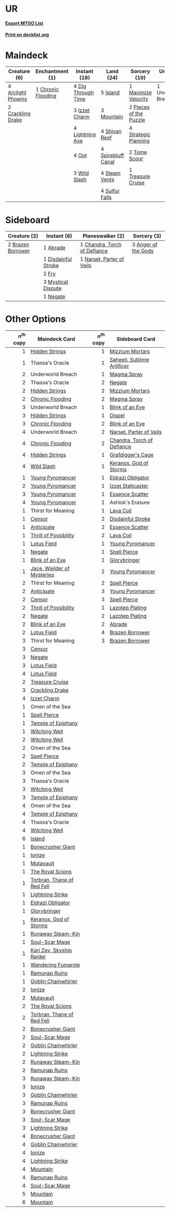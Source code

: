 # UR

#### [Export MTGO List](../collection/UR/UR.txt)
#### [Print on decklist.org](http://decklist.org/?deckmain=4%09Arclight%20Phoenix%0A1%09Chronic%20Flooding%0A2%09Crackling%20Drake%0A4%09Dig%20Through%20Time%0A5%09Island%0A3%09Izzet%20Charm%0A4%09Lightning%20Axe%0A1%09Maximize%20Velocity%0A3%09Mountain%0A4%09Opt%0A2%09Pieces%20of%20the%20Puzzle%0A4%09Shivan%20Reef%0A4%09Spirebluff%20Canal%0A4%09Steam%20Vents%0A4%09Strategic%20Planning%0A4%09Sulfur%20Falls%0A2%09Tome%20Scour%0A1%09Treasure%20Cruise%0A1%09Underworld%20Breach%0A3%09Wild%20Slash&deckside=1%09Abrade%0A3%09Anger%20of%20the%20Gods%0A2%09Brazen%20Borrower%0A1%09Chandra,%20Torch%20of%20Defiance%0A1%09Disdainful%20Stroke%0A2%09Fry%0A3%09Mystical%20Dispute%0A1%09Narset,%20Parter%20of%20Veils%0A1%09Negate)
# Maindeck

|                                        Creature (6)                                         |                                       Enchantment (1)                                       |                                        Instant (18)                                         |                                          Land (24)                                          |                                          Sorcery (10)                                           |    Unknown (1)    |
|---------------------------------------------------------------------------------------------|---------------------------------------------------------------------------------------------|---------------------------------------------------------------------------------------------|---------------------------------------------------------------------------------------------|-------------------------------------------------------------------------------------------------|-------------------|
|4 [Arclight Phoenix](http://gatherer.wizards.com/Pages/Card/Details.aspx?multiverseid=452841)|1 [Chronic Flooding](http://gatherer.wizards.com/Pages/Card/Details.aspx?multiverseid=270786)|4 [Dig Through Time](http://gatherer.wizards.com/Pages/Card/Details.aspx?multiverseid=386518)|5 [Island](http://gatherer.wizards.com/Pages/Card/Details.aspx?multiverseid=439857)          |1 [Maximize Velocity](http://gatherer.wizards.com/Pages/Card/Details.aspx?multiverseid=452861)   |1 Underworld Breach|
|2 [Crackling Drake](http://gatherer.wizards.com/Pages/Card/Details.aspx?multiverseid=452913) |                                                                                             |3 [Izzet Charm](http://gatherer.wizards.com/Pages/Card/Details.aspx?multiverseid=338413)     |3 [Mountain](http://gatherer.wizards.com/Pages/Card/Details.aspx?multiverseid=439859)        |2 [Pieces of the Puzzle](http://gatherer.wizards.com/Pages/Card/Details.aspx?multiverseid=409821)|                   |
|                                                                                             |                                                                                             |4 [Lightning Axe](http://gatherer.wizards.com/Pages/Card/Details.aspx?multiverseid=409925)   |4 [Shivan Reef](http://gatherer.wizards.com/Pages/Card/Details.aspx?multiverseid=129731)     |4 [Strategic Planning](http://gatherer.wizards.com/Pages/Card/Details.aspx?multiverseid=376525)  |                   |
|                                                                                             |                                                                                             |4 [Opt](http://gatherer.wizards.com/Pages/Card/Details.aspx?multiverseid=442948)             |4 [Spirebluff Canal](http://gatherer.wizards.com/Pages/Card/Details.aspx?multiverseid=417822)|2 [Tome Scour](http://gatherer.wizards.com/Pages/Card/Details.aspx?multiverseid=191598)          |                   |
|                                                                                             |                                                                                             |3 [Wild Slash](http://gatherer.wizards.com/Pages/Card/Details.aspx?multiverseid=391959)      |4 [Steam Vents](http://gatherer.wizards.com/Pages/Card/Details.aspx?multiverseid=405109)     |1 [Treasure Cruise](http://gatherer.wizards.com/Pages/Card/Details.aspx?multiverseid=420718)     |                   |
|                                                                                             |                                                                                             |                                                                                             |4 [Sulfur Falls](http://gatherer.wizards.com/Pages/Card/Details.aspx?multiverseid=443135)    |                                                                                                 |                   |


# Sideboard

|                                        Creature (2)                                        |                                         Instant (8)                                          |                                           Planeswalker (2)                                            |                                         Sorcery (3)                                          |
|--------------------------------------------------------------------------------------------|----------------------------------------------------------------------------------------------|-------------------------------------------------------------------------------------------------------|----------------------------------------------------------------------------------------------|
|2 [Brazen Borrower](http://gatherer.wizards.com/Pages/Card/Details.aspx?multiverseid=473001)|1 [Abrade](http://gatherer.wizards.com/Pages/Card/Details.aspx?multiverseid=430772)           |1 [Chandra, Torch of Defiance](http://gatherer.wizards.com/Pages/Card/Details.aspx?multiverseid=417683)|3 [Anger of the Gods](http://gatherer.wizards.com/Pages/Card/Details.aspx?multiverseid=438682)|
|                                                                                            |1 [Disdainful Stroke](http://gatherer.wizards.com/Pages/Card/Details.aspx?multiverseid=420705)|1 [Narset, Parter of Veils](http://gatherer.wizards.com/Pages/Card/Details.aspx?multiverseid=460988)   |                                                                                              |
|                                                                                            |2 [Fry](http://gatherer.wizards.com/Pages/Card/Details.aspx?multiverseid=466894)              |                                                                                                       |                                                                                              |
|                                                                                            |3 [Mystical Dispute](http://gatherer.wizards.com/Pages/Card/Details.aspx?multiverseid=473020) |                                                                                                       |                                                                                              |
|                                                                                            |1 [Negate](http://gatherer.wizards.com/Pages/Card/Details.aspx?multiverseid=423707)           |                                                                                                       |                                                                                              |


# Other Options

|*n*<sup>th</sup> copy|                                            Maindeck Card                                            |*n*<sup>th</sup> copy|                                           Sideboard Card                                            |
|--------------------:|-----------------------------------------------------------------------------------------------------|--------------------:|-----------------------------------------------------------------------------------------------------|
|                    1|[Hidden Strings](http://gatherer.wizards.com/Pages/Card/Details.aspx?multiverseid=369021)            |                    1|[Mizzium Mortars](http://gatherer.wizards.com/Pages/Card/Details.aspx?multiverseid=405302)           |
|                    1|Thassa's Oracle                                                                                      |                    1|[Saheeli, Sublime Artificer](http://gatherer.wizards.com/Pages/Card/Details.aspx?multiverseid=461161)|
|                    2|Underworld Breach                                                                                    |                    1|[Magma Spray](http://gatherer.wizards.com/Pages/Card/Details.aspx?multiverseid=426843)               |
|                    2|Thassa's Oracle                                                                                      |                    2|[Negate](http://gatherer.wizards.com/Pages/Card/Details.aspx?multiverseid=423707)                    |
|                    2|[Hidden Strings](http://gatherer.wizards.com/Pages/Card/Details.aspx?multiverseid=369021)            |                    2|[Mizzium Mortars](http://gatherer.wizards.com/Pages/Card/Details.aspx?multiverseid=405302)           |
|                    2|[Chronic Flooding](http://gatherer.wizards.com/Pages/Card/Details.aspx?multiverseid=270786)          |                    2|[Magma Spray](http://gatherer.wizards.com/Pages/Card/Details.aspx?multiverseid=426843)               |
|                    3|Underworld Breach                                                                                    |                    1|[Blink of an Eye](http://gatherer.wizards.com/Pages/Card/Details.aspx?multiverseid=442934)           |
|                    3|[Hidden Strings](http://gatherer.wizards.com/Pages/Card/Details.aspx?multiverseid=369021)            |                    1|[Dispel](http://gatherer.wizards.com/Pages/Card/Details.aspx?multiverseid=401858)                    |
|                    3|[Chronic Flooding](http://gatherer.wizards.com/Pages/Card/Details.aspx?multiverseid=270786)          |                    2|[Blink of an Eye](http://gatherer.wizards.com/Pages/Card/Details.aspx?multiverseid=442934)           |
|                    4|Underworld Breach                                                                                    |                    2|[Narset, Parter of Veils](http://gatherer.wizards.com/Pages/Card/Details.aspx?multiverseid=460988)   |
|                    4|[Chronic Flooding](http://gatherer.wizards.com/Pages/Card/Details.aspx?multiverseid=270786)          |                    2|[Chandra, Torch of Defiance](http://gatherer.wizards.com/Pages/Card/Details.aspx?multiverseid=417683)|
|                    4|[Hidden Strings](http://gatherer.wizards.com/Pages/Card/Details.aspx?multiverseid=369021)            |                    1|[Grafdigger's Cage](http://gatherer.wizards.com/Pages/Card/Details.aspx?multiverseid=278452)         |
|                    4|[Wild Slash](http://gatherer.wizards.com/Pages/Card/Details.aspx?multiverseid=391959)                |                    1|[Keranos, God of Storms](http://gatherer.wizards.com/Pages/Card/Details.aspx?multiverseid=380442)    |
|                    1|[Young Pyromancer](http://gatherer.wizards.com/Pages/Card/Details.aspx?multiverseid=426592)          |                    1|[Eldrazi Obligator](http://gatherer.wizards.com/Pages/Card/Details.aspx?multiverseid=407606)         |
|                    2|[Young Pyromancer](http://gatherer.wizards.com/Pages/Card/Details.aspx?multiverseid=426592)          |                    1|[Izzet Staticaster](http://gatherer.wizards.com/Pages/Card/Details.aspx?multiverseid=253638)         |
|                    3|[Young Pyromancer](http://gatherer.wizards.com/Pages/Card/Details.aspx?multiverseid=426592)          |                    1|[Essence Scatter](http://gatherer.wizards.com/Pages/Card/Details.aspx?multiverseid=426754)           |
|                    4|[Young Pyromancer](http://gatherer.wizards.com/Pages/Card/Details.aspx?multiverseid=426592)          |                    1|Ashiok's Erasure                                                                                     |
|                    1|Thirst for Meaning                                                                                   |                    1|[Lava Coil](http://gatherer.wizards.com/Pages/Card/Details.aspx?multiverseid=452858)                 |
|                    1|[Censor](http://gatherer.wizards.com/Pages/Card/Details.aspx?multiverseid=426748)                    |                    2|[Disdainful Stroke](http://gatherer.wizards.com/Pages/Card/Details.aspx?multiverseid=420705)         |
|                    1|[Anticipate](http://gatherer.wizards.com/Pages/Card/Details.aspx?multiverseid=401813)                |                    2|[Essence Scatter](http://gatherer.wizards.com/Pages/Card/Details.aspx?multiverseid=426754)           |
|                    1|[Thrill of Possibility](http://gatherer.wizards.com/Pages/Card/Details.aspx?multiverseid=473108)     |                    2|[Lava Coil](http://gatherer.wizards.com/Pages/Card/Details.aspx?multiverseid=452858)                 |
|                    1|[Lotus Field](http://gatherer.wizards.com/Pages/Card/Details.aspx?multiverseid=467003)               |                    1|[Young Pyromancer](http://gatherer.wizards.com/Pages/Card/Details.aspx?multiverseid=426592)          |
|                    1|[Negate](http://gatherer.wizards.com/Pages/Card/Details.aspx?multiverseid=423707)                    |                    1|[Spell Pierce](http://gatherer.wizards.com/Pages/Card/Details.aspx?multiverseid=425876)              |
|                    1|[Blink of an Eye](http://gatherer.wizards.com/Pages/Card/Details.aspx?multiverseid=442934)           |                    1|[Glorybringer](http://gatherer.wizards.com/Pages/Card/Details.aspx?multiverseid=426836)              |
|                    1|[Jace, Wielder of Mysteries](http://gatherer.wizards.com/Pages/Card/Details.aspx?multiverseid=460981)|                    2|[Young Pyromancer](http://gatherer.wizards.com/Pages/Card/Details.aspx?multiverseid=426592)          |
|                    2|Thirst for Meaning                                                                                   |                    2|[Spell Pierce](http://gatherer.wizards.com/Pages/Card/Details.aspx?multiverseid=425876)              |
|                    2|[Anticipate](http://gatherer.wizards.com/Pages/Card/Details.aspx?multiverseid=401813)                |                    3|[Young Pyromancer](http://gatherer.wizards.com/Pages/Card/Details.aspx?multiverseid=426592)          |
|                    2|[Censor](http://gatherer.wizards.com/Pages/Card/Details.aspx?multiverseid=426748)                    |                    3|[Spell Pierce](http://gatherer.wizards.com/Pages/Card/Details.aspx?multiverseid=425876)              |
|                    2|[Thrill of Possibility](http://gatherer.wizards.com/Pages/Card/Details.aspx?multiverseid=473108)     |                    1|[Lazotep Plating](http://gatherer.wizards.com/Pages/Card/Details.aspx?multiverseid=460986)           |
|                    2|[Negate](http://gatherer.wizards.com/Pages/Card/Details.aspx?multiverseid=423707)                    |                    2|[Lazotep Plating](http://gatherer.wizards.com/Pages/Card/Details.aspx?multiverseid=460986)           |
|                    2|[Blink of an Eye](http://gatherer.wizards.com/Pages/Card/Details.aspx?multiverseid=442934)           |                    2|[Abrade](http://gatherer.wizards.com/Pages/Card/Details.aspx?multiverseid=430772)                    |
|                    2|[Lotus Field](http://gatherer.wizards.com/Pages/Card/Details.aspx?multiverseid=467003)               |                    4|[Brazen Borrower](http://gatherer.wizards.com/Pages/Card/Details.aspx?multiverseid=473001)           |
|                    3|Thirst for Meaning                                                                                   |                    3|[Brazen Borrower](http://gatherer.wizards.com/Pages/Card/Details.aspx?multiverseid=473001)           |
|                    3|[Censor](http://gatherer.wizards.com/Pages/Card/Details.aspx?multiverseid=426748)                    |                     |                                                                                                     |
|                    3|[Negate](http://gatherer.wizards.com/Pages/Card/Details.aspx?multiverseid=423707)                    |                     |                                                                                                     |
|                    3|[Lotus Field](http://gatherer.wizards.com/Pages/Card/Details.aspx?multiverseid=467003)               |                     |                                                                                                     |
|                    4|[Lotus Field](http://gatherer.wizards.com/Pages/Card/Details.aspx?multiverseid=467003)               |                     |                                                                                                     |
|                    2|[Treasure Cruise](http://gatherer.wizards.com/Pages/Card/Details.aspx?multiverseid=420718)           |                     |                                                                                                     |
|                    3|[Crackling Drake](http://gatherer.wizards.com/Pages/Card/Details.aspx?multiverseid=452913)           |                     |                                                                                                     |
|                    4|[Izzet Charm](http://gatherer.wizards.com/Pages/Card/Details.aspx?multiverseid=338413)               |                     |                                                                                                     |
|                    1|Omen of the Sea                                                                                      |                     |                                                                                                     |
|                    1|[Spell Pierce](http://gatherer.wizards.com/Pages/Card/Details.aspx?multiverseid=425876)              |                     |                                                                                                     |
|                    1|[Temple of Epiphany](http://gatherer.wizards.com/Pages/Card/Details.aspx?multiverseid=442808)        |                     |                                                                                                     |
|                    1|[Witching Well](http://gatherer.wizards.com/Pages/Card/Details.aspx?multiverseid=473036)             |                     |                                                                                                     |
|                    2|[Witching Well](http://gatherer.wizards.com/Pages/Card/Details.aspx?multiverseid=473036)             |                     |                                                                                                     |
|                    2|Omen of the Sea                                                                                      |                     |                                                                                                     |
|                    2|[Spell Pierce](http://gatherer.wizards.com/Pages/Card/Details.aspx?multiverseid=425876)              |                     |                                                                                                     |
|                    2|[Temple of Epiphany](http://gatherer.wizards.com/Pages/Card/Details.aspx?multiverseid=442808)        |                     |                                                                                                     |
|                    3|Omen of the Sea                                                                                      |                     |                                                                                                     |
|                    3|Thassa's Oracle                                                                                      |                     |                                                                                                     |
|                    3|[Witching Well](http://gatherer.wizards.com/Pages/Card/Details.aspx?multiverseid=473036)             |                     |                                                                                                     |
|                    3|[Temple of Epiphany](http://gatherer.wizards.com/Pages/Card/Details.aspx?multiverseid=442808)        |                     |                                                                                                     |
|                    4|Omen of the Sea                                                                                      |                     |                                                                                                     |
|                    4|[Temple of Epiphany](http://gatherer.wizards.com/Pages/Card/Details.aspx?multiverseid=442808)        |                     |                                                                                                     |
|                    4|Thassa's Oracle                                                                                      |                     |                                                                                                     |
|                    4|[Witching Well](http://gatherer.wizards.com/Pages/Card/Details.aspx?multiverseid=473036)             |                     |                                                                                                     |
|                    6|[Island](http://gatherer.wizards.com/Pages/Card/Details.aspx?multiverseid=439857)                    |                     |                                                                                                     |
|                    1|[Bonecrusher Giant](http://gatherer.wizards.com/Pages/Card/Details.aspx?multiverseid=473077)         |                     |                                                                                                     |
|                    1|[Ionize](http://gatherer.wizards.com/Pages/Card/Details.aspx?multiverseid=452929)                    |                     |                                                                                                     |
|                    1|[Mutavault](http://gatherer.wizards.com/Pages/Card/Details.aspx?multiverseid=370733)                 |                     |                                                                                                     |
|                    1|[The Royal Scions](http://gatherer.wizards.com/Pages/Card/Details.aspx?multiverseid=473161)          |                     |                                                                                                     |
|                    1|[Torbran, Thane of Red Fell](http://gatherer.wizards.com/Pages/Card/Details.aspx?multiverseid=473109)|                     |                                                                                                     |
|                    1|[Lightning Strike](http://gatherer.wizards.com/Pages/Card/Details.aspx?multiverseid=383299)          |                     |                                                                                                     |
|                    1|[Eldrazi Obligator](http://gatherer.wizards.com/Pages/Card/Details.aspx?multiverseid=407606)         |                     |                                                                                                     |
|                    1|[Glorybringer](http://gatherer.wizards.com/Pages/Card/Details.aspx?multiverseid=426836)              |                     |                                                                                                     |
|                    1|[Keranos, God of Storms](http://gatherer.wizards.com/Pages/Card/Details.aspx?multiverseid=380442)    |                     |                                                                                                     |
|                    1|[Runaway Steam-Kin](http://gatherer.wizards.com/Pages/Card/Details.aspx?multiverseid=452865)         |                     |                                                                                                     |
|                    1|[Soul-Scar Mage](http://gatherer.wizards.com/Pages/Card/Details.aspx?multiverseid=426850)            |                     |                                                                                                     |
|                    1|[Kari Zev, Skyship Raider](http://gatherer.wizards.com/Pages/Card/Details.aspx?multiverseid=423754)  |                     |                                                                                                     |
|                    1|[Wandering Fumarole](http://gatherer.wizards.com/Pages/Card/Details.aspx?multiverseid=407692)        |                     |                                                                                                     |
|                    1|[Ramunap Ruins](http://gatherer.wizards.com/Pages/Card/Details.aspx?multiverseid=430870)             |                     |                                                                                                     |
|                    1|[Goblin Chainwhirler](http://gatherer.wizards.com/Pages/Card/Details.aspx?multiverseid=443017)       |                     |                                                                                                     |
|                    2|[Ionize](http://gatherer.wizards.com/Pages/Card/Details.aspx?multiverseid=452929)                    |                     |                                                                                                     |
|                    2|[Mutavault](http://gatherer.wizards.com/Pages/Card/Details.aspx?multiverseid=370733)                 |                     |                                                                                                     |
|                    2|[The Royal Scions](http://gatherer.wizards.com/Pages/Card/Details.aspx?multiverseid=473161)          |                     |                                                                                                     |
|                    2|[Torbran, Thane of Red Fell](http://gatherer.wizards.com/Pages/Card/Details.aspx?multiverseid=473109)|                     |                                                                                                     |
|                    2|[Bonecrusher Giant](http://gatherer.wizards.com/Pages/Card/Details.aspx?multiverseid=473077)         |                     |                                                                                                     |
|                    2|[Soul-Scar Mage](http://gatherer.wizards.com/Pages/Card/Details.aspx?multiverseid=426850)            |                     |                                                                                                     |
|                    2|[Goblin Chainwhirler](http://gatherer.wizards.com/Pages/Card/Details.aspx?multiverseid=443017)       |                     |                                                                                                     |
|                    2|[Lightning Strike](http://gatherer.wizards.com/Pages/Card/Details.aspx?multiverseid=383299)          |                     |                                                                                                     |
|                    2|[Runaway Steam-Kin](http://gatherer.wizards.com/Pages/Card/Details.aspx?multiverseid=452865)         |                     |                                                                                                     |
|                    2|[Ramunap Ruins](http://gatherer.wizards.com/Pages/Card/Details.aspx?multiverseid=430870)             |                     |                                                                                                     |
|                    3|[Runaway Steam-Kin](http://gatherer.wizards.com/Pages/Card/Details.aspx?multiverseid=452865)         |                     |                                                                                                     |
|                    3|[Ionize](http://gatherer.wizards.com/Pages/Card/Details.aspx?multiverseid=452929)                    |                     |                                                                                                     |
|                    3|[Goblin Chainwhirler](http://gatherer.wizards.com/Pages/Card/Details.aspx?multiverseid=443017)       |                     |                                                                                                     |
|                    3|[Ramunap Ruins](http://gatherer.wizards.com/Pages/Card/Details.aspx?multiverseid=430870)             |                     |                                                                                                     |
|                    3|[Bonecrusher Giant](http://gatherer.wizards.com/Pages/Card/Details.aspx?multiverseid=473077)         |                     |                                                                                                     |
|                    3|[Soul-Scar Mage](http://gatherer.wizards.com/Pages/Card/Details.aspx?multiverseid=426850)            |                     |                                                                                                     |
|                    3|[Lightning Strike](http://gatherer.wizards.com/Pages/Card/Details.aspx?multiverseid=383299)          |                     |                                                                                                     |
|                    4|[Bonecrusher Giant](http://gatherer.wizards.com/Pages/Card/Details.aspx?multiverseid=473077)         |                     |                                                                                                     |
|                    4|[Goblin Chainwhirler](http://gatherer.wizards.com/Pages/Card/Details.aspx?multiverseid=443017)       |                     |                                                                                                     |
|                    4|[Ionize](http://gatherer.wizards.com/Pages/Card/Details.aspx?multiverseid=452929)                    |                     |                                                                                                     |
|                    4|[Lightning Strike](http://gatherer.wizards.com/Pages/Card/Details.aspx?multiverseid=383299)          |                     |                                                                                                     |
|                    4|[Mountain](http://gatherer.wizards.com/Pages/Card/Details.aspx?multiverseid=439859)                  |                     |                                                                                                     |
|                    4|[Ramunap Ruins](http://gatherer.wizards.com/Pages/Card/Details.aspx?multiverseid=430870)             |                     |                                                                                                     |
|                    4|[Soul-Scar Mage](http://gatherer.wizards.com/Pages/Card/Details.aspx?multiverseid=426850)            |                     |                                                                                                     |
|                    5|[Mountain](http://gatherer.wizards.com/Pages/Card/Details.aspx?multiverseid=439859)                  |                     |                                                                                                     |
|                    6|[Mountain](http://gatherer.wizards.com/Pages/Card/Details.aspx?multiverseid=439859)                  |                     |                                                                                                     |

